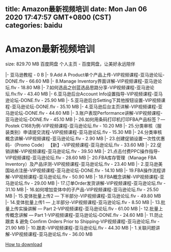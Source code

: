 
title: Amazon最新视频培训
date: Mon Jan 06 2020 17:47:57 GMT+0800 (CST)    
categories: baidu
---

# Amazon最新视频培训
size: 829.70 MB
 百度网盘 个人主页 - 百度网盘，让美好永远陪伴
 
|- 亚马逊教程 - 0 B
|- 9.Add A Product单个产品上传-VIP视频课程-亚马逊论坛-DONE.flv - 66.60 MB
|- 8.Manage Inventory界面详解-VIP视频课程-亚马逊论坛.flv - 18.80 MB
|- 7.如何选品之创蓝选品思路分享-VIP视频课程-亚马逊论坛.flv.flv - 43.40 MB
|- 6.亚马逊后台Account Info设置指导-VIP视频课程-亚马逊论坛-DONE.flv - 25.90 MB
|- 5.亚马逊后台Setting下其他按钮设置-VIP视频课程-亚马逊论坛-DONE.flv - 35.10 MB
|- 4.亚马逊后台主页详解-VIP视频课程-亚马逊论坛-DONE.flv - 44.60 MB
|- 3.账户表现Performance讲解-VIP视频课程-亚马逊论坛-DONE.flv - 45.10 MB
|- 26.如何用条码打印机打印FBA产品标签？— Postek C168为例-VIP视频课程-亚马逊论坛.flv - 10.20 MB
|- 25.分类审核（服装类别）申请提交流程-VIP视频课程-亚马逊论坛.flv - 15.30 MB
|- 24.分类审核概念讲解-VIP视频课程-亚马逊论坛.flv - 2.90 MB
|- 23.创建促销设置一次性优惠码-（Promo Code） 【新】-VIP视频课程-亚马逊论坛.flv - 33.60 MB
|- 22.促销讲解-VIP视频课程-亚马逊论坛.flv - 39.50 MB
|- 21.点击付费PPC操作指导-VIP视频课程-亚马逊论坛.flv - 28.60 MB
|- 20.FBA库存管理（Manage FBA Inventory）及产品评测-VIP视频课程-亚马逊论坛.flv - 23.40 MB
|- 2.亚马逊美国站点注册-VIP视频课程-亚马逊论坛-DONE.flv - 14.10 MB
|- 19.FBA操作流程讲解-VIP视频课程-亚马逊论坛.flv - 50.90 MB
|- 18.FBA概念讲解-VIP视频课程-亚马逊论坛.flv - 29.00 MB
|- 17.订单Order发货讲解-VIP视频课程-亚马逊论坛.flv - 31.10 MB
|- 16.如何增加变体中的子产品-VIP视频课程-亚马逊论坛.flv - 25.50 MB
|- 15.变体批量上传2 — 下半部分-VIP视频课程-亚马逊论坛.flv - 49.80 MB
|- 14.变体批量上传1 — 上半部分-VIP视频课程-亚马逊论坛.flv - 8.50 MB
|- 13.批量上传实操讲解 — Part 2-VIP视频课程-亚马逊论坛.flv - 61.00 MB
|- 12.批量上传概念讲解 — Part 1-VIP视频课程-亚马逊论坛-DONE.flv - 24.60 MB
|- 11.防止跟卖 & 避免 Confirm Orders Prior to Shipping-VIP视频课程-亚马逊论坛.flv - 21.90 MB
|- 10.跟卖-VIP视频课程-亚马逊论坛.flv - 44.30 MB
|- 1.关联问题讲解-VIP视频课程-亚马逊论坛.flv - 36.00 MB

[How to download](https://bpcam.bemobtrk.com/go/2ceec3aa-1ca2-46d6-b9ff-aaa5c184517c?jno=4039)